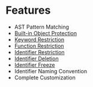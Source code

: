# Features

- AST Pattern Matching
- [Built-in Object Protection](built_in_object_protection.md)
- [Keyword Restriction](keyword_restriction.md)
- [Function Restriction](function_restriction.md)
- [Identifier Restriction](identifier_restriction.md)
- [Identifier Deletion](identifier_deletion.md)
- [Identifier Freeze](identifier_freeze.md)
- Identifier Naming Convention
- Complete Customization
